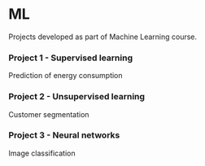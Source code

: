 # ML
Projects developed as part of Machine Learning course. 

### Project 1 - Supervised learning
Prediction of energy consumption

### Project 2 - Unsupervised learning
Customer segmentation

### Project 3 - Neural networks
Image classification
